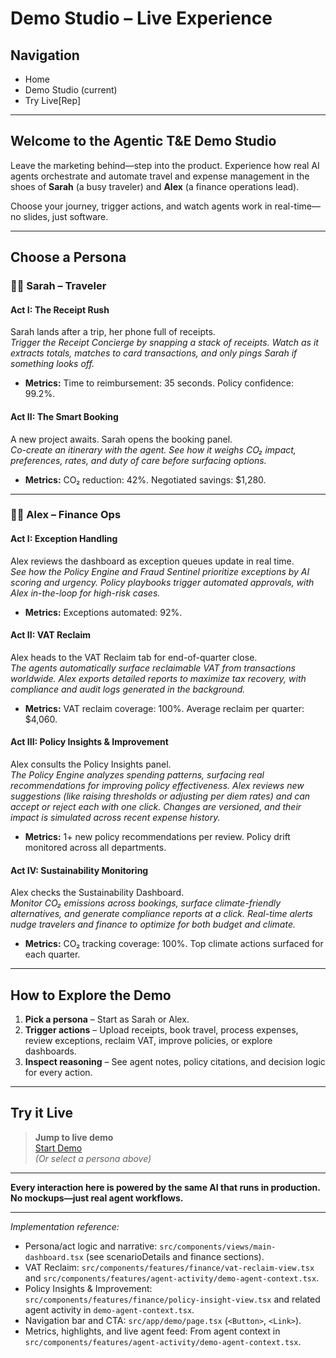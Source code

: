 # Demo Studio – Live Experience

## Navigation
- Home
- Demo Studio (current)
- Try Live[Rep]

---

## Welcome to the Agentic T&E Demo Studio

Leave the marketing behind—step into the product. Experience how real AI agents orchestrate and automate travel and expense management in the shoes of **Sarah** (a busy traveler) and **Alex** (a finance operations lead).

Choose your journey, trigger actions, and watch agents work in real-time—no slides, just software.

---

## Choose a Persona

### 👩‍💼 Sarah – Traveler

#### Act I: The Receipt Rush  
Sarah lands after a trip, her phone full of receipts.  
*Trigger the Receipt Concierge by snapping a stack of receipts. Watch as it extracts totals, matches to card transactions, and only pings Sarah if something looks off.*  
- **Metrics:** Time to reimbursement: 35 seconds. Policy confidence: 99.2%.

#### Act II: The Smart Booking  
A new project awaits. Sarah opens the booking panel.  
*Co-create an itinerary with the agent. See how it weighs CO₂ impact, preferences, rates, and duty of care before surfacing options.*  
- **Metrics:** CO₂ reduction: 42%. Negotiated savings: $1,280.

---

### 🧑‍💼 Alex – Finance Ops

#### Act I: Exception Handling  
Alex reviews the dashboard as exception queues update in real time.  
*See how the Policy Engine and Fraud Sentinel prioritize exceptions by AI scoring and urgency. Policy playbooks trigger automated approvals, with Alex in-the-loop for high-risk cases.*  
- **Metrics:** Exceptions automated: 92%.

#### Act II: VAT Reclaim  
Alex heads to the VAT Reclaim tab for end-of-quarter close.  
*The agents automatically surface reclaimable VAT from transactions worldwide. Alex exports detailed reports to maximize tax recovery, with compliance and audit logs generated in the background.*  
- **Metrics:** VAT reclaim coverage: 100%. Average reclaim per quarter: $4,060.

#### Act III: Policy Insights & Improvement  
Alex consults the Policy Insights panel.  
*The Policy Engine analyzes spending patterns, surfacing real recommendations for improving policy effectiveness. Alex reviews new suggestions (like raising thresholds or adjusting per diem rates) and can accept or reject each with one click. Changes are versioned, and their impact is simulated across recent expense history.*  
- **Metrics:** 1+ new policy recommendations per review. Policy drift monitored across all departments.

#### Act IV: Sustainability Monitoring  
Alex checks the Sustainability Dashboard.  
*Monitor CO₂ emissions across bookings, surface climate-friendly alternatives, and generate compliance reports at a click. Real-time alerts nudge travelers and finance to optimize for both budget and climate.*  
- **Metrics:** CO₂ tracking coverage: 100%. Top climate actions surfaced for each quarter.

---

## How to Explore the Demo

1. **Pick a persona** – Start as Sarah or Alex.
2. **Trigger actions** – Upload receipts, book travel, process expenses, review exceptions, reclaim VAT, improve policies, or explore dashboards.
3. **Inspect reasoning** – See agent notes, policy citations, and decision logic for every action.

---

## Try it Live

> **Jump to live demo**  
> [Start Demo](#demo)  
> *(Or select a persona above)*

---

**Every interaction here is powered by the same AI that runs in production. No mockups—just real agent workflows.**

---

*Implementation reference:*  
- Persona/act logic and narrative: `src/components/views/main-dashboard.tsx` (see scenarioDetails and finance sections).
- VAT Reclaim: `src/components/features/finance/vat-reclaim-view.tsx` and `src/components/features/agent-activity/demo-agent-context.tsx`.
- Policy Insights & Improvement: `src/components/features/finance/policy-insight-view.tsx` and related agent activity in `demo-agent-context.tsx`.
- Navigation bar and CTA: `src/app/demo/page.tsx` (`<Button>`, `<Link>`).
- Metrics, highlights, and live agent feed: From agent context in `src/components/features/agent-activity/demo-agent-context.tsx`.